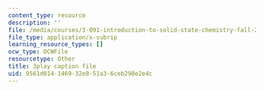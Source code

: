 ```yaml
---
content_type: resource
description: ''
file: /media/courses/3-091-introduction-to-solid-state-chemistry-fall-2018/9561d014146932e851a36ceb298e2e4c_8KQPpl77fuk.srt
file_type: application/x-subrip
learning_resource_types: []
ocw_type: OCWFile
resourcetype: Other
title: 3play caption file
uid: 9561d014-1469-32e8-51a3-6ceb298e2e4c
---
```

